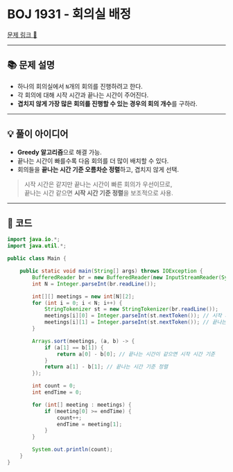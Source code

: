 # BOJ 1931 - 회의실 배정

[문제 링크 🔗](https://www.acmicpc.net/problem/1931)

---

## 📚 문제 설명

- 하나의 회의실에서 `N`개의 회의를 진행하려고 한다.
- 각 회의에 대해 시작 시간과 끝나는 시간이 주어진다.
- **겹치지 않게 가장 많은 회의를 진행할 수 있는 경우의 회의 개수**를 구하라.

---

## 💡 풀이 아이디어

- **Greedy 알고리즘**으로 해결 가능.
- 끝나는 시간이 빠를수록 다음 회의를 더 많이 배치할 수 있다.
- 회의들을 **끝나는 시간 기준 오름차순 정렬**하고, 겹치지 않게 선택.

> 시작 시간은 같지만 끝나는 시간이 빠른 회의가 우선이므로,  
> 끝나는 시간 같으면 **시작 시간 기준 정렬**을 보조적으로 사용.

---

## 📝 코드

```java
import java.io.*;
import java.util.*;

public class Main {

    public static void main(String[] args) throws IOException {
        BufferedReader br = new BufferedReader(new InputStreamReader(System.in));
        int N = Integer.parseInt(br.readLine());

        int[][] meetings = new int[N][2];
        for (int i = 0; i < N; i++) {
            StringTokenizer st = new StringTokenizer(br.readLine());
            meetings[i][0] = Integer.parseInt(st.nextToken()); // 시작 시간
            meetings[i][1] = Integer.parseInt(st.nextToken()); // 끝나는 시간
        }

        Arrays.sort(meetings, (a, b) -> {
            if (a[1] == b[1]) {
                return a[0] - b[0]; // 끝나는 시간이 같으면 시작 시간 기준
            }
            return a[1] - b[1]; // 끝나는 시간 기준 정렬
        });

        int count = 0;
        int endTime = 0;

        for (int[] meeting : meetings) {
            if (meeting[0] >= endTime) {
                count++;
                endTime = meeting[1];
            }
        }

        System.out.println(count);
    }
}
```